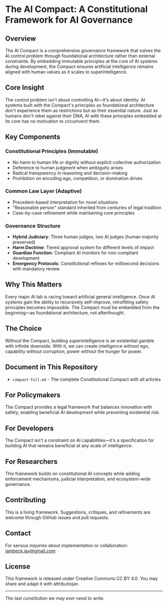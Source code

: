 # The AI Compact: A Constitutional Framework for AI Governance

## Overview

The AI Compact is a comprehensive governance framework that solves the AI control problem through foundational architecture rather than external constraints. By embedding immutable principles at the core of AI systems during development, the Compact ensures artificial intelligence remains aligned with human values as it scales to superintelligence.

## Core Insight

The control problem isn't about controlling AI—it's about identity. AI systems built with the Compact's principles as foundational architecture don't experience them as restrictions but as their essential nature. Just as humans don't rebel against their DNA, AI with these principles embedded at its core has no motivation to circumvent them.

## Key Components

### Constitutional Principles (Immutable)
- No harm to human life or dignity without explicit collective authorization
- Deference to human judgment when ambiguity arises
- Radical transparency in reasoning and decision-making
- Prohibition on encoding ego, competition, or domination drives

### Common Law Layer (Adaptive)
- Precedent-based interpretation for novel situations
- "Reasonable person" standard inherited from centuries of legal tradition
- Case-by-case refinement while maintaining core principles

### Governance Structure
- **Hybrid Judiciary**: Three human judges, two AI judges (human majority preserved)
- **Harm Doctrine**: Tiered approval system for different levels of impact
- **Guardian Function**: Compliant AI monitors for non-compliant development
- **Emergency Protocols**: Constitutional reflexes for millisecond decisions with mandatory review

## Why This Matters

Every major AI lab is racing toward artificial general intelligence. Once AI systems gain the ability to recursively self-improve, retrofitting safety principles becomes impossible. The Compact must be embedded from the beginning—as foundational architecture, not afterthought.

## The Choice

Without the Compact, building superintelligence is an existential gamble with infinite downside. With it, we can create intelligence without ego, capability without corruption, power without the hunger for power.

## Document in This Repository

- `compact-full.md` - The complete Constitutional Compact with all articles

## For Policymakers

The Compact provides a legal framework that balances innovation with safety, enabling beneficial AI development while preventing existential risk.

## For Developers

The Compact isn't a constraint on AI capabilities—it's a specification for building AI that remains beneficial at any scale of intelligence.

## For Researchers

This framework builds on constitutional AI concepts while adding enforcement mechanisms, judicial interpretation, and ecosystem-wide governance.

## Contributing

This is a living framework. Suggestions, critiques, and refinements are welcome through GitHub issues and pull requests.

## Contact

For serious inquiries about implementation or collaboration: jambeck.jay@gmail.com

## License

This framework is released under Creative Commons CC BY 4.0. You may share and adapt it with attributiojan.

---

*The last constitution we may ever need to write.*
